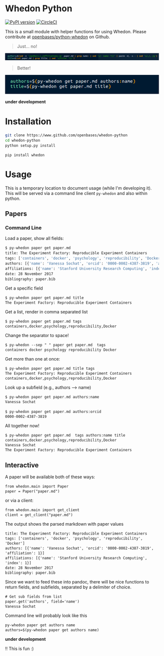# Whedon Python

[![PyPI version](https://badge.fury.io/py/whedon.svg)](https://badge.fury.io/py/whedon)
[![CircleCI](https://circleci.com/gh/openbases/whedon-python.svg?style=svg)](https://circleci.com/gh/openbases/whedon-python)

This is a small module with helper functions for using Whedon. Please contribute at
[openbases/python-whedon](https://www.github.com/openbases/whedon-python) on
Github.

> Just... no!

![docs/img/whedon-before.png](docs/img/whedon-before.png)

> Better!

![docs/img/whedon-upgrade.png](docs/img/whedon-upgrade.png)

**under development**

# Installation

```bash
git clone https://www.github.com/openbases/whedon-python
cd whedon-python
python setup.py install
```
```
pip install whedon
```

# Usage

This is a temporary location to document usage (while I'm developing it). 
This will be served via a command line client `py-whedon` and also within
python.

## Papers

### Command Line

Load a paper, show all fields:

```bash
$ py-whedon paper get paper.md
title: The Experiment Factory: Reproducible Experiment Containers
tags: ['containers', 'docker', 'psychology', 'reproducibility', 'Docker']
authors: [{'name': 'Vanessa Sochat', 'orcid': '0000-0002-4387-3819', 'affiliation': 1}]
affiliations: [{'name': 'Stanford University Research Computing', 'index': 1}]
date: 28 November 2017
bibliography: paper.bib
```

Get a specific field

```
$ py-whedon paper get paper.md title
The Experiment Factory: Reproducible Experiment Containers
```

Get a list, render in comma separated list

```
$ py-whedon paper get paper.md tags
containers,docker,psychology,reproducibility,Docker
```

Change the separator to space!

```
$ py-whedon --sep " " paper get paper.md  tags
containers docker psychology reproducibility Docker
```

Get more than one at once:

```
$ py-whedon paper get paper.md title tags
The Experiment Factory: Reproducible Experiment Containers
containers,docker,psychology,reproducibility,Docker
```

Look up a subfield (e.g., authors --> name)

```
$ py-whedon paper get paper.md authors:name
Vanessa Sochat

$ py-whedon paper get paper.md authors:orcid
0000-0002-4387-3819
```

All together now!

```
$ py-whedon paper get paper.md  tags authors:name title
containers,docker,psychology,reproducibility,Docker
Vanessa Sochat
The Experiment Factory: Reproducible Experiment Containers
```


## Interactive

A paper will be available both of these ways:

```
from whedon.main import Paper
paper = Paper("paper.md")
```

or via a client:

```
from whedon.main import get_client
client = get_client("paper.md")
```

The output shows the parsed markdown with paper values

```
title: The Experiment Factory: Reproducible Experiment Containers
tags: ['containers', 'docker', 'psychology', 'reproducibility', 'Docker']
authors: [{'name': 'Vanessa Sochat', 'orcid': '0000-0002-4387-3819', 'affiliation': 1}]
affiliations: [{'name': 'Stanford University Research Computing', 'index': 1}]
date: 28 November 2017
bibliography: paper.bib
```

Since we want to feed these into pandoc, there will be nice functions to return
fields, and subfields, separated by a delimiter of choice.

```
# Get sub fields from list
paper.get('authors', field='name')
Vanessa Sochat
```

Command line will probably look like this
```
py-whedon paper get authors name
authors=$(py-whedon paper get authors name)
```

**under development**

!! This is fun :)
